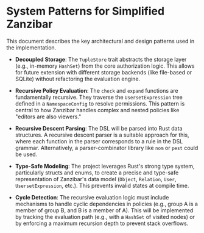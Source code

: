 # System Patterns for Simplified Zanzibar

This document describes the key architectural and design patterns used in the implementation.

- **Decoupled Storage**: The `TupleStore` trait abstracts the storage layer (e.g., in-memory `HashSet`) from the core authorization logic. This allows for future extension with different storage backends (like file-based or SQLite) without refactoring the evaluation engine.

- **Recursive Policy Evaluation**: The `check` and `expand` functions are fundamentally recursive. They traverse the `UsersetExpression` tree defined in a `NamespaceConfig` to resolve permissions. This pattern is central to how Zanzibar handles complex and nested policies like "editors are also viewers."

- **Recursive Descent Parsing**: The DSL will be parsed into Rust data structures. A recursive descent parser is a suitable approach for this, where each function in the parser corresponds to a rule in the DSL grammar. Alternatively, a parser-combinator library like `nom` or `pest` could be used.

- **Type-Safe Modeling**: The project leverages Rust's strong type system, particularly structs and enums, to create a precise and type-safe representation of Zanzibar's data model (`Object`, `Relation`, `User`, `UsersetExpression`, etc.). This prevents invalid states at compile time.

- **Cycle Detection**: The recursive evaluation logic must include mechanisms to handle cyclic dependencies in policies (e.g., group A is a member of group B, and B is a member of A). This will be implemented by tracking the evaluation path (e.g., with a `HashSet` of visited nodes) or by enforcing a maximum recursion depth to prevent stack overflows.
